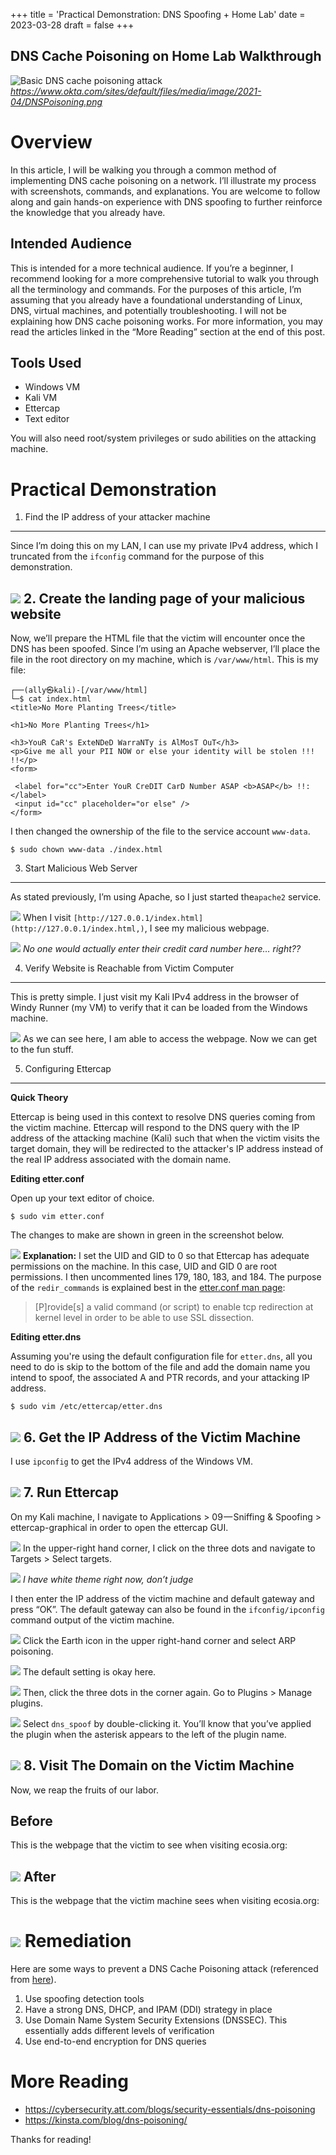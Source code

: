 +++
title = 'Practical Demonstration: DNS Spoofing + Home Lab'
date = 2023-03-28
draft = false
+++

DNS Cache Poisoning on Home Lab Walkthrough
-------------------------------------------

![Basic DNS cache poisoning attack](https://cdn-images-1.medium.com/max/800/0*P3ZahJWqz8AFbk9s.png)
*https://www.okta.com/sites/default/files/media/image/2021-04/DNSPoisoning.png*

Overview
========

In this article, I will be walking you through a common method of implementing DNS cache poisoning on a network. I’ll illustrate my process with screenshots, commands, and explanations. You are welcome to follow along and gain hands-on experience with DNS spoofing to further reinforce the knowledge that you already have.

Intended Audience
-----------------

This is intended for a more technical audience. If you’re a beginner, I recommend looking for a more comprehensive tutorial to walk you through all the terminology and commands. For the purposes of this article, I’m assuming that you already have a foundational understanding of Linux, DNS, virtual machines, and potentially troubleshooting. I will not be explaining how DNS cache poisoning works. For more information, you may read the articles linked in the “More Reading” section at the end of this post.

Tools Used
----------

* Windows VM
* Kali VM
* Ettercap
* Text editor

You will also need root/system privileges or sudo abilities on the attacking machine.

Practical Demonstration
=======================

1. Find the IP address of your attacker machine
-----------------------------------------------

Since I’m doing this on my LAN, I can use my private IPv4 address, which I truncated from the `ifconfig` command for the purpose of this demonstration.

![](https://cdn-images-1.medium.com/max/800/1*UY_WaZN3PluXBghyE4c0nA.png)
2. Create the landing page of your malicious website
----------------------------------------------------

Now, we’ll prepare the HTML file that the victim will encounter once the DNS has been spoofed. Since I’m using an Apache webserver, I’ll place the file in the root directory on my machine, which is `/var/www/html`. This is my file:


```
┌──(ally㉿kali)-[/var/www/html]  
└─$ cat index.html   
<title>No More Planting Trees</title>  
  
<h1>No More Planting Trees</h1>  
  
<h3>YouR CaR's ExteNDeD WarraNTy is AlMosT OuT</h3>  
<p>Give me all your PII NOW or else your identity will be stolen !!! !!</p>  
<form>  
  
 <label for="cc">Enter YouR CreDIT CarD Number ASAP <b>ASAP</b> !!:</label>  
 <input id="cc" placeholder="or else" />  
</form>
```
I then changed the ownership of the file to the service account `www-data`.


```
$ sudo chown www-data ./index.html
```
3. Start Malicious Web Server
-----------------------------

As stated previously, I’m using Apache, so I just started the`apache2` service.

![](https://cdn-images-1.medium.com/max/800/1*8yqslDbjbDYLIde9DLp0Jw.png)
When I visit `[http://127.0.0.1/index.html](http://127.0.0.1/index.html,)`, I see my malicious webpage.

![](https://cdn-images-1.medium.com/max/800/1*c0hPCdzDnLLWE_0zuWDwtw.png)
*No one would actually enter their credit card number here… right??*

4. Verify Website is Reachable from Victim Computer
---------------------------------------------------

This is pretty simple. I just visit my Kali IPv4 address in the browser of Windy Runner (my VM) to verify that it can be loaded from the Windows machine.

![](https://cdn-images-1.medium.com/max/800/1*Bov2hAJHJNLDGy6L-T8Idg.png)
As we can see here, I am able to access the webpage. Now we can get to the fun stuff.

5. Configuring Ettercap
-----------------------

**Quick Theory**

Ettercap is being used in this context to resolve DNS queries coming from the victim machine. Ettercap will respond to the DNS query with the IP address of the attacking machine (Kali) such that when the victim visits the target domain, they will be redirected to the attacker's IP address instead of the real IP address associated with the domain name.

**Editing etter.conf**

Open up your text editor of choice.


```
$ sudo vim etter.conf
```
The changes to make are shown in green in the screenshot below.

![](https://cdn-images-1.medium.com/max/800/1*OC5xz4T3RuZNKlKHAjLlNg.png)
**Explanation:** I set the UID and GID to 0 so that Ettercap has adequate permissions on the machine. In this case, UID and GID 0 are root permissions. I then uncommented lines 179, 180, 183, and 184. The purpose of the `redir_commands` is explained best in the [etter.conf man page](https://linux.die.net/man/5/etter.conf):


> [P]rovide[s] a valid command (or script) to enable tcp redirection at kernel level in order to be able to use SSL dissection.

**Editing etter.dns**

Assuming you're using the default configuration file for `etter.dns`, all you need to do is skip to the bottom of the file and add the domain name you intend to spoof, the associated A and PTR records, and your attacking IP address.


```
$ sudo vim /etc/ettercap/etter.dns
```
![](https://cdn-images-1.medium.com/max/800/1*KcKAb7OJbz_0f5CoNtpJow.png)
6. Get the IP Address of the Victim Machine
-------------------------------------------

I use `ipconfig` to get the IPv4 address of the Windows VM.

![](https://cdn-images-1.medium.com/max/800/1*nz7wSTrT_fwsS9C9p12JAA.png)
7. Run Ettercap
---------------

On my Kali machine, I navigate to Applications > 09 — Sniffing & Spoofing > ettercap-graphical in order to open the ettercap GUI.

![](https://cdn-images-1.medium.com/max/800/1*NJo2YFgmY4SD6zkBz7DNpA.png)
In the upper-right hand corner, I click on the three dots and navigate to Targets > Select targets.

![](https://cdn-images-1.medium.com/max/800/1*m54-jnHr4SRYB0rNDpbzIA.png)
*I have white theme right now, don’t judge*

I then enter the IP address of the victim machine and default gateway and press “OK”. The default gateway can also be found in the `ifconfig/ipconfig` command output of the victim machine.

![](https://cdn-images-1.medium.com/max/800/1*saKkteivYxqf_WJ6vQ6xnQ.png)
Click the Earth icon in the upper right-hand corner and select ARP poisoning.

![](https://cdn-images-1.medium.com/max/800/1*iA33LttxmEYOcbNGJ57MDA.png)
The default setting is okay here.

![](https://cdn-images-1.medium.com/max/800/1*Hn7A8k11PR6HrcXcRBD14g.png)
Then, click the three dots in the corner again. Go to Plugins > Manage plugins.

![](https://cdn-images-1.medium.com/max/800/1*kYuERsIIlgodh6L8wP2RrQ.png)
Select `dns_spoof` by double-clicking it. You’ll know that you’ve applied the plugin when the asterisk appears to the left of the plugin name.

![](https://cdn-images-1.medium.com/max/800/1*tNOBptOwGtIEKMVP-E-qOw.png)
8. Visit The Domain on the Victim Machine
-----------------------------------------

Now, we reap the fruits of our labor.

Before
------

This is the webpage that the victim  to see when visiting ecosia.org:

![](https://cdn-images-1.medium.com/max/800/1*K8cS5-Fsf0b97Zt20E-Vjw.png)
After
-----

This is the webpage that the victim machine  sees when visiting ecosia.org:

![](https://cdn-images-1.medium.com/max/800/1*YXQSYdj_RbcymtXs2FOMxg.png)
Remediation
===========

Here are some ways to prevent a DNS Cache Poisoning attack (referenced from [here](https://kinsta.com/blog/dns-poisoning/)).

1. Use spoofing detection tools
2. Have a strong DNS, DHCP, and IPAM (DDI) strategy in place
3. Use Domain Name System Security Extensions (DNSSEC). This essentially adds different levels of verification
4. Use end-to-end encryption for DNS queries

More Reading
============

* <https://cybersecurity.att.com/blogs/security-essentials/dns-poisoning>
* <https://kinsta.com/blog/dns-poisoning/>

Thanks for reading!